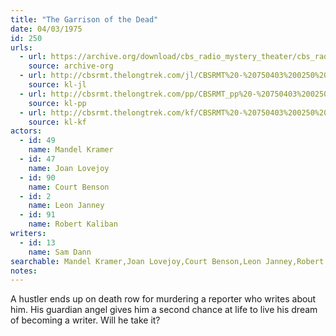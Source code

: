 ```yaml
---
title: "The Garrison of the Dead"
date: 04/03/1975
id: 250
urls: 
  - url: https://archive.org/download/cbs_radio_mystery_theater/cbs_radio_mystery_theater-0201-0250.zip/cbs_radio_mystery_theater-0201-0250%2Fcbsrmt_0250_the_garrison_of_the_dead.mp3
    source: archive-org
  - url: http://cbsrmt.thelongtrek.com/jl/CBSRMT%20-%20750403%200250%20The%20Garrison%20Of%20The%20Dead_jl.mp3
    source: kl-jl
  - url: http://cbsrmt.thelongtrek.com/pp/CBSRMT_pp%20-%20750403%200250%20The%20Garrison%20of%20the%20Dead.mp3
    source: kl-pp
  - url: http://cbsrmt.thelongtrek.com/kf/CBSRMT%20-%20750403%200250%20The%20Garrison%20Of%20The%20Dead_kf.mp3
    source: kl-kf
actors:  
  - id: 49
    name: Mandel Kramer  
  - id: 47
    name: Joan Lovejoy  
  - id: 90
    name: Court Benson  
  - id: 2
    name: Leon Janney  
  - id: 91
    name: Robert Kaliban
writers:  
  - id: 13
    name: Sam Dann
searchable: Mandel Kramer,Joan Lovejoy,Court Benson,Leon Janney,Robert Kaliban Sam Dann
notes:  
---
```

A hustler ends up on death row for murdering a reporter who writes about him. His guardian angel gives him a second chance at life to live his dream of becoming a writer. Will he take it?